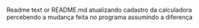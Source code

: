 Readme text or README.md 
atualizando cadastro da calculadora
percebendo a mudança feita no programa
assumindo a diferença
